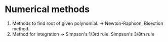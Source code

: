 # Numerical methods
1. Methods to find root of given polynomial. -> Newton-Raphson, Bisection method.
2. Method for integration -> Simpson's 1/3rd rule. Simpson's 3/8th rule
